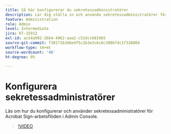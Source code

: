 ```yaml
---
title: Så här konfigurerar du sekretessadministratörer
description: Lär dig ställa in och använda sekretessadministratörer för Acrobat Sign-arbetsflöden i Admin Console
feature: Administration
role: Admin
level: Intermediate
jira: KT-15912
exl-id: ac54a992-26b4-4962-aaa2-c52dcc6819b5
source-git-commit: f3017163d6edf5c2b3e3c6c6c388bf4c1f338084
workflow-type: tm+mt
source-wordcount: '46'
ht-degree: 0%

---
```


# Konfigurera sekretessadministratörer

Läs om hur du konfigurerar och använder sekretessadministratörer för Acrobat Sign-arbetsflöden i Admin Console.

>[!VIDEO](https://video.tv.adobe.com/v/3448220?quality=12&learn=on&hidetitle=true&captions=swe)

